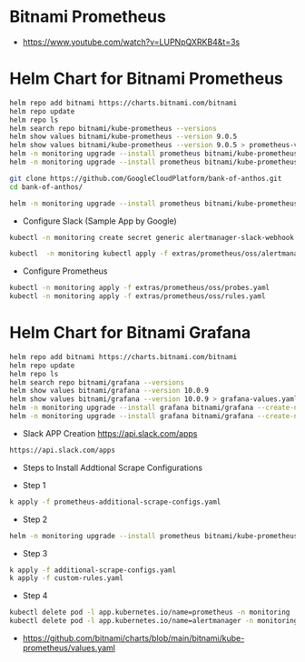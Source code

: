 # Bitnami Prometheus

- https://www.youtube.com/watch?v=LUPNpQXRKB4&t=3s

# Helm Chart for Bitnami Prometheus

```bash
helm repo add bitnami https://charts.bitnami.com/bitnami
helm repo update
helm repo ls
helm search repo bitnami/kube-prometheus --versions
helm show values bitnami/kube-prometheus --version 9.0.5
helm show values bitnami/kube-prometheus --version 9.0.5 > prometheus-values.yaml
helm -n monitoring upgrade --install prometheus bitnami/kube-prometheus --create-namespace --version 9.0.5 -f prometheus-values.yaml --wait
helm -n monitoring upgrade --install prometheus bitnami/kube-prometheus --create-namespace --version 9.0.5 --wait

git clone https://github.com/GoogleCloudPlatform/bank-of-anthos.git
cd bank-of-anthos/

helm -n monitoring upgrade --install prometheus bitnami/kube-prometheus --create-namespace --version 9.0.5 --values extras/prometheus/oss/values.yaml --wait
```

- Configure Slack (Sample App by Google)
```bash
kubectl -n monitoring create secret generic alertmanager-slack-webhook --from-literal webhookURL=SLACK_WEBHOOK_URL

kubectl  -n monitoring kubectl apply -f extras/prometheus/oss/alertmanagerconfig.yaml
```

- Configure Prometheus
```bash
kubectl -n monitoring apply -f extras/prometheus/oss/probes.yaml
kubectl -n monitoring apply -f extras/prometheus/oss/rules.yaml
```

# Helm Chart for Bitnami Grafana

```bash
helm repo add bitnami https://charts.bitnami.com/bitnami
helm repo update
helm repo ls
helm search repo bitnami/grafana --versions
helm show values bitnami/grafana --version 10.0.9
helm show values bitnami/grafana --version 10.0.9 > grafana-values.yaml
helm -n monitoring upgrade --install grafana bitnami/grafana --create-namespace --version 10.0.9 -f grafana-values.yaml --wait
helm -n monitoring upgrade --install grafana bitnami/grafana --create-namespace --version 10.0.9 --wait
```

- Slack APP Creation https://api.slack.com/apps
```bash
https://api.slack.com/apps
```

- Steps to Install Addtional Scrape Configurations

- Step 1
```bash
k apply -f prometheus-additional-scrape-configs.yaml
```

- Step 2
```bash
helm -n monitoring upgrade --install prometheus bitnami/kube-prometheus --create-namespace --version 9.0.5 -f prometheus-values.yaml --wait
```

- Step 3
```bash
k apply -f additional-scrape-configs.yaml
k apply -f custom-rules.yaml
```

- Step 4
```bash
kubectl delete pod -l app.kubernetes.io/name=prometheus -n monitoring
kubectl delete pod -l app.kubernetes.io/name=alertmanager -n monitoring
```

- https://github.com/bitnami/charts/blob/main/bitnami/kube-prometheus/values.yaml